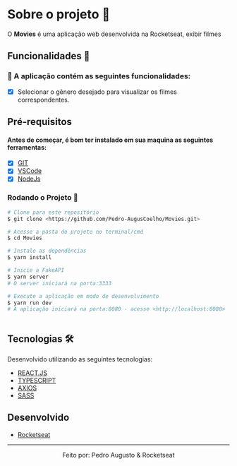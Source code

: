 # Sobre o projeto 💬

O **Movies** é uma aplicação web desenvolvida na Rocketseat, exibir filmes

## Funcionalidades 🧠

###  📕 A aplicação contém as seguintes funcionalidades:

- [x] Selecionar o gênero desejado para visualizar os filmes correspondentes.

## Pré-requisitos
#### Antes de começar, é bom ter instalado em sua maquina as seguintes ferramentas:
- [x] [GIT](https://git-scm.com/)
- [x] [VSCode](https://code.visualstudio.com/)
- [x] [NodeJs](https://nodejs.org/en/)

### Rodando o Projeto 📖

```bash
# Clone para este repositório
$ git clone <https://github.com/Pedro-AugusCoelho/Movies.git>

# Acesse a pasta do projeto no terminal/cmd
$ cd Movies

# Instale as dependências
$ yarn install

# Inicie a FakeAPI
$ yarn server
# O server iniciará na porta:3333

# Execute a aplicação em modo de desenvolvimento
$ yarn run dev
# A aplicação iniciará na porta:8080 - acesse <http://localhost:8080>
 
```

## Tecnologias 🛠

Desenvolvido utilizando as seguintes tecnologias:

- [REACT.JS](https://reactjs.org/)
- [TYPESCRIPT](https://www.typescriptlang.org/)
- [AXIOS](https://axios-http.com/)
- [SASS](https://sass-lang.com/)

## Desenvolvido ##

- [Rocketseat](https://www.rocketseat.com.br/index)

****************

<p align="center">Feito por: Pedro Augusto & Rocketseat</p>

